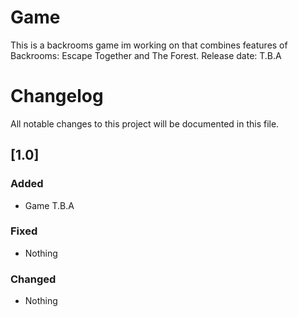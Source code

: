# Game
This is a backrooms game im working on that combines features of Backrooms: Escape Together and The Forest.
Release date: T.B.A

# Changelog

All notable changes to this project will be documented in this file.

## [1.0]
### Added
- Game T.B.A

### Fixed
- Nothing

### Changed
- Nothing
